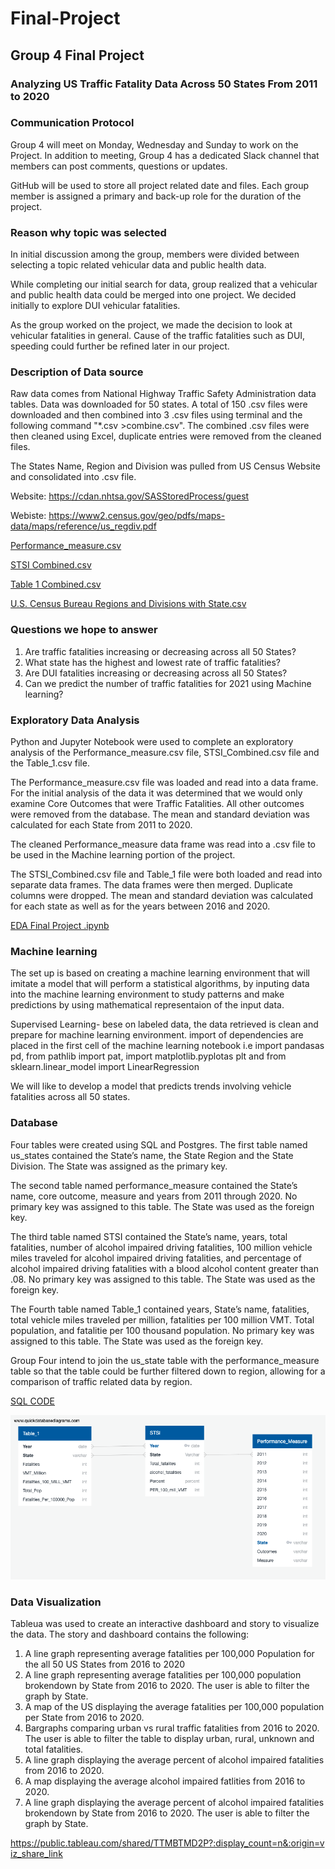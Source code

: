 # Final-Project
## Group 4 Final Project


### Analyzing US Traffic Fatality Data Across 50 States From 2011 to 2020

### Communication Protocol

Group 4 will meet on Monday, Wednesday and Sunday to work on the Project. In addition to meeting, Group 4 has a dedicated Slack channel that members can post comments, questions or updates.

GitHub will be used to store all project related date and files. Each group member is assigned a primary and back-up role for the duration of the project. 

### Reason why topic was selected 

In initial discussion among the group, members were divided between selecting a topic related vehicular data and public health data. 

While completing our initial search for data, group realized that a vehicular and public health data could be merged into one project. We decided initially to explore DUI vehicular fatalities. 

As the group worked on the project, we made the decision to look at vehicular fatalities in general. Cause of the traffic fatalities such as DUI, speeding could further be refined later in our project. 


### Description of Data source

Raw data comes from National Highway Traffic Safety Administration data tables. Data was downloaded for 50 states. A total of 150 .csv files were downloaded and then combined into 3 .csv files using terminal and the following command "*.csv >combine.csv". The combined .csv files were then cleaned using Excel, duplicate entries were removed from the cleaned files. 

The States Name, Region and Division was pulled from US Census Website and consolidated into .csv file. 

Website: https://cdan.nhtsa.gov/SASStoredProcess/guest

Webiste: https://www2.census.gov/geo/pdfs/maps-data/maps/reference/us_regdiv.pdf

[Performance_measure.csv](https://github.com/pperlinski/Final-Project/blob/main/Performance_measure.csv)

[STSI Combined.csv](https://github.com/pperlinski/Final-Project/blob/main/STSI%20Combined%20.csv)

[Table 1 Combined.csv](https://github.com/pperlinski/Final-Project/blob/main/Table%201%20Combined.csv)

[U.S. Census Bureau Regions and Divisions with State.csv](https://github.com/AjaniBenoit/Final_Project/blob/main/U.S.%20Census%20Bureau%20Regions%20and%20Divisions%20with%20State.csv)


### Questions we hope to answer

1.	Are traffic fatalities increasing or decreasing across all 50 States?
2.	What state has the highest and lowest rate of traffic fatalities?
3.	Are DUI fatalities increasing or decreasing across all 50 States?
4.	Can we predict the number of traffic fatalities for 2021 using Machine learning?

### Exploratory Data Analysis 

Python and Jupyter Notebook were used to complete an exploratory analysis of the Performance_measure.csv file, STSI_Combined.csv file and the Table_1.csv file. 

The Performance_measure.csv file was loaded and read into a data frame. For the initial analysis of the data it was determined that we would only examine Core Outcomes that were Traffic Fatalities. All other outcomes were removed from the database. The mean and standard deviation was calculated for each State from 2011 to 2020. 

The cleaned Performance_measure data frame was read into a .csv file to be used in the Machine learning portion of the project. 

The STSI_Combined.csv file and Table_1 file were both loaded and read into separate data frames. The data frames were then merged. Duplicate columns were dropped.  The mean and standard deviation was calculated for each state as well as for the years between 2016 and 2020.

[EDA Final Project .ipynb](https://github.com/AjaniBenoit/Final_Project/blob/main/EDA%20CODE/EDA%20Final%20Project%20.ipynb)


### Machine learning

The set up is based on creating a machine learning environment that will imitate a model that will perform a statistical algorithms, by inputing data into the machine learning environment to study patterns and make predictions by using mathematical representaion of the input data.

Supervised Learning- bese on labeled data, the data retrieved is clean and prepare for machine learning environment. import of dependencies are placed in the first cell of the machine learning notebook i.e import pandasas pd, from pathlib import pat, import matplotlib.pyplotas plt and from sklearn.linear_model import LinearRegression


We will like to develop a model that predicts trends involving vehicle fatalities across all 50 states. 


### Database

Four tables were created using SQL and Postgres. The first table named us_states contained the State’s name, the State Region and the State Division.  The State was assigned as the primary key. 

The second table named performance_measure contained the State’s name, core outcome, measure and years from 2011 through 2020. No primary key was assigned to this table. The State was used as the foreign key. 

The third table named STSI contained the State’s name, years, total fatalities, number of alcohol impaired driving fatalities, 100 million vehicle miles traveled for alcohol impaired driving fatalities, and percentage of alcohol impaired driving fatalities with a blood alcohol content greater than .08. No primary key was assigned to this table. The State was used as the foreign key. 

The Fourth table named Table_1 contained years, State’s name, fatalities, total vehicle miles traveled per million, fatalities per 100 million VMT. Total population, and fatalitie per 100 thousand population. No primary key was assigned to this table. The State was used as the foreign key. 

Group Four intend to join the us_state table with the performance_measure table so that the table could be further filtered down to region, allowing for a comparison of traffic related data by region. 

[SQL CODE](https://github.com/AjaniBenoit/Final_Project/blob/main/SQL%20CODE)


![QuickDBD-export(1).png](https://github.com/pperlinski/Final-Project/blob/main/QuickDBD-export%20(1).png)


### Data Visualization

Tableua was used to create an interactive dashboard and story to visualize the data. The story and dashboard contains the following:

1. A line graph representing average fatalities per 100,000 Population for the all 50 US States from 2016 to 2020
2. A line graph representing average fatalities per 100,000 population brokendown by State from 2016 to 2020. The user is able to filter the graph by State. 
3. A map of the US displaying the average fatalities per 100,000 population per State from 2016 to 2020.  
4. Bargraphs comparing urban vs rural traffic fatalities from 2016 to 2020. The user is able to filter the table to  display urban, rural, unknown and total fatalities. 
5. A line graph displaying the average percent of alcohol impaired fatalities from 2016 to 2020.
6. A map displaying the average alcohol impaired fatlities from 2016 to 2020. 
7. A line graph displaying the average percent of alcohol impaired fatalities brokendown by State from 2016 to 2020. The user is able to filter the graph by State. 

https://public.tableau.com/shared/TTMBTMD2P?:display_count=n&:origin=viz_share_link
